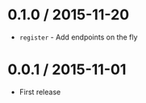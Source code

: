 0.1.0 / 2015-11-20
==================

  * `register` - Add endpoints on the fly

0.0.1 / 2015-11-01
==================

 * First release